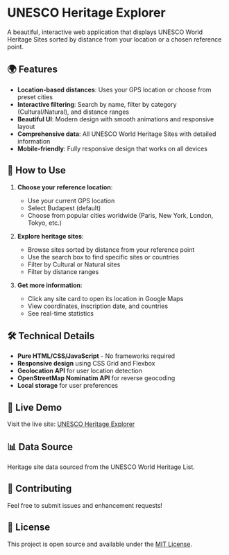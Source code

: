# UNESCO Heritage Explorer

A beautiful, interactive web application that displays UNESCO World Heritage Sites sorted by distance from your location or a chosen reference point.

## 🌍 Features

- **Location-based distances**: Uses your GPS location or choose from preset cities
- **Interactive filtering**: Search by name, filter by category (Cultural/Natural), and distance ranges
- **Beautiful UI**: Modern design with smooth animations and responsive layout
- **Comprehensive data**: All UNESCO World Heritage Sites with detailed information
- **Mobile-friendly**: Fully responsive design that works on all devices

## 🎯 How to Use

1. **Choose your reference location**:
   - Use your current GPS location
   - Select Budapest (default)
   - Choose from popular cities worldwide (Paris, New York, London, Tokyo, etc.)

2. **Explore heritage sites**:
   - Browse sites sorted by distance from your reference point
   - Use the search box to find specific sites or countries
   - Filter by Cultural or Natural sites
   - Filter by distance ranges

3. **Get more information**:
   - Click any site card to open its location in Google Maps
   - View coordinates, inscription date, and countries
   - See real-time statistics

## 🛠️ Technical Details

- **Pure HTML/CSS/JavaScript** - No frameworks required
- **Responsive design** using CSS Grid and Flexbox
- **Geolocation API** for user location detection
- **OpenStreetMap Nominatim API** for reverse geocoding
- **Local storage** for user preferences

## 🚀 Live Demo

Visit the live site: [UNESCO Heritage Explorer](https://YOUR_USERNAME.github.io/unesco-heritage-explorer/)

## 📊 Data Source

Heritage site data sourced from the UNESCO World Heritage List.

## 🤝 Contributing

Feel free to submit issues and enhancement requests!

## 📄 License

This project is open source and available under the [MIT License](LICENSE).